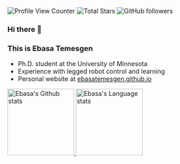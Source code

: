 ![Profile View Counter](https://komarev.com/ghpvc/?username=ebasatemesgen)
![Total Stars](https://img.shields.io/github/stars/ebasatemesgen?style=social)
![GitHub followers](https://img.shields.io/github/followers/ebasatemesgen?style=social)

### Hi there 👋

### This is Ebasa Temesgen  

- Ph.D. student at the University of Minnesota
- Experience with legged robot control and learning
- Personal website at [ebasatemesgen.github.io](http://ebasatemesgen.github.io/)




<div align="left"> 
<a href="https://github.com/anuraghazra/github-readme-stats">
<img height=150 src="https://github-readme-stats.vercel.app/api?username=ebasatemesgen&count_private=true&show_icons=true&hide=issues,contribs&line_height=28&hide_border=false&card_width=347&include_all_commits=true&role=owner,collaborator&&theme=default&hide_rank=true" alt="Ebasa's Github stats" />
</a>
<a href="https://github.com/anuraghazra/github-readme-stats">
<img height=150 src="https://github-readme-stats.vercel.app/api/top-langs/?username=ebasatemesgen&layout=compact&langs_count=4&exclude_repo=segway-locomotion-stm32,gatech-computer-vision,ME336-Yellow-Team-Project,silvery-botlab-f22&hide_border=false&role=owner,collaborator&theme=default" alt="Ebasa's Language stats" />
</a>



</a>
</div>
